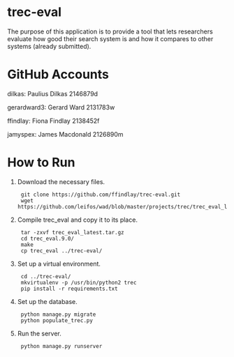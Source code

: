 # trec-eval

The purpose of this application is to provide a tool that lets researchers evaluate how good their search system is and how it compares to other systems (already submitted).

# GitHub Accounts

dilkas: Paulius Dilkas 2146879d

gerardward3: Gerard Ward 2131783w

ffindlay: Fiona Findlay 2138452f

jamyspex: James Macdonald 2126890m

# How to Run

1. Download the necessary files.

        git clone https://github.com/ffindlay/trec-eval.git
        wget https://github.com/leifos/wad/blob/master/projects/trec/trec_eval_latest.tar.gz
2. Compile trec_eval and copy it to its place.

        tar -zxvf trec_eval_latest.tar.gz
        cd trec_eval.9.0/
        make
        cp trec_eval ../trec-eval/
3. Set up a virtual environment.

        cd ../trec-eval/
        mkvirtualenv -p /usr/bin/python2 trec
        pip install -r requirements.txt
4. Set up the database.

        python manage.py migrate
        python populate_trec.py
5. Run the server.

        python manage.py runserver